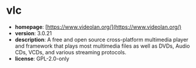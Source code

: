 # vlc

- **homepage**: [https://www.videolan.org/](https://www.videolan.org/)
- **version**: 3.0.21
- **description**: A free and open source cross-platform multimedia player and framework that plays most multimedia files as well as DVDs, Audio CDs, VCDs, and various streaming protocols.
- **license**: GPL-2.0-only

